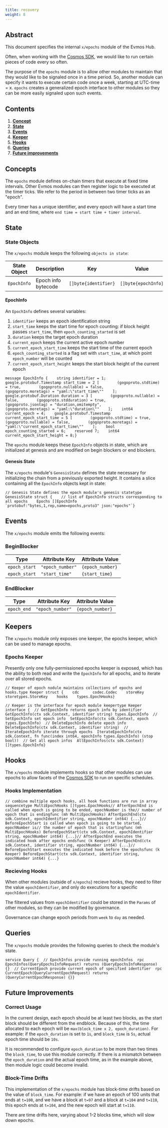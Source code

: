 ```yaml
---
title: recovery
weight: 8
---
```


## Abstract

This document specifies the internal `x/epochs` module of the Evmos Hub.

Often, when working with the [Cosmos SDK](https://github.com/cosmos/cosmos-sdk),
we would like to run certain pieces of code every so often.

The purpose of the `epochs` module is to allow other modules to maintain
that they would like to be signaled once in a time period.
So, another module can specify it wants to execute certain code once a week, starting at UTC-time = x. `epochs` creates a generalized epoch interface to other modules so they can be more easily signaled upon such events.

## Contents

1. **[Concept](https://docs.evmos.org/protocol/modules/epochs#concepts)**
2. **[State](https://docs.evmos.org/protocol/modules/epochs#state)**
3. **[Events](https://docs.evmos.org/protocol/modules/epochs#events)**
4. **[Keeper](https://docs.evmos.org/protocol/modules/epochs#keepers)**
5. **[Hooks](https://docs.evmos.org/protocol/modules/epochs#hooks)**
6. **[Queries](https://docs.evmos.org/protocol/modules/epochs#queries)**
7. **[Future improvements](https://docs.evmos.org/protocol/modules/epochs#future-improvements)**

## Concepts

The `epochs` module defines on-chain timers that execute at fixed time intervals.
Other Evmos modules can then register logic to be executed at the timer ticks.
We refer to the period in between two timer ticks as an "epoch".

Every timer has a unique identifier, and every epoch will have a start time and an end time,
where `end time = start time + timer interval`.

## State

### State Objects

The `x/epochs` module keeps the following `objects in state`:

| State Object | Description | Key | Value | Store |
| --- | --- | --- | --- | --- |
| `EpochInfo` | Epoch info bytecode | `[]byte{identifier}` | `[]byte{epochInfo}` | KV  |

#### EpochInfo

An `EpochInfo` defines several variables:

1. `identifier` keeps an epoch identification string
2. `start_time` keeps the start time for epoch counting:
  if block height passes `start_time`, then `epoch_counting_started` is set
3. `duration` keeps the target epoch duration
4. `current_epoch` keeps the current active epoch number
5. `current_epoch_start_time` keeps the start time of the current epoch
6. `epoch_counting_started` is a flag set with `start_time`, at which point `epoch_number` will be counted
7. `current_epoch_start_height` keeps the start block height of the current epoch

```
message EpochInfo {    string identifier = 1;    google.protobuf.Timestamp start_time = 2 [        (gogoproto.stdtime) = true,        (gogoproto.nullable) = false,        (gogoproto.moretags) = "yaml:\"start_time\""    ];    google.protobuf.Duration duration = 3 [        (gogoproto.nullable) = false,        (gogoproto.stdduration) = true,        (gogoproto.jsontag) = "duration,omitempty",        (gogoproto.moretags) = "yaml:\"duration\""    ];    int64 current_epoch = 4;    google.protobuf.Timestamp current_epoch_start_time = 5 [        (gogoproto.stdtime) = true,        (gogoproto.nullable) = false,        (gogoproto.moretags) = "yaml:\"current_epoch_start_time\""    ];    bool epoch_counting_started = 6;    reserved 7;    int64 current_epoch_start_height = 8;}
```

The `epochs` module keeps these `EpochInfo` objects in state, which are initialized at genesis
and are modified on begin blockers or end blockers.

#### Genesis State

The `x/epochs` module's `GenesisState` defines the state necessary for initializing the chain
from a previously exported height.
It contains a slice containing all the `EpochInfo` objects kept in state:

```
// Genesis State defines the epoch module's genesis statetype GenesisState struct {    // list of EpochInfo structs corresponding to all epochs    Epochs []EpochInfo `protobuf:"bytes,1,rep,name=epochs,proto3" json:"epochs"`}
```

## Events

The `x/epochs` module emits the following events:

### BeginBlocker

| Type | Attribute Key | Attribute Value |
| --- | --- | --- |
| `epoch_start` | `"epoch_number"` | `{epoch_number}` |
| `epoch_start` | `"start_time"` | `{start_time}` |

### EndBlocker

| Type | Attribute Key | Attribute Value |
| --- | --- | --- |
| `epoch_end` | `"epoch_number"` | `{epoch_number}` |

## Keepers

The `x/epochs` module only exposes one keeper, the epochs keeper, which can be used to manage epochs.

### Epochs Keeper

Presently only one fully-permissioned epochs keeper is exposed,
which has the ability to both read and write the `EpochInfo` for all epochs,
and to iterate over all stored epochs.

```
// Keeper of epoch nodule maintains collections of epochs and hooks.type Keeper struct {    cdc      codec.Codec    storeKey storetypes.StoreKey    hooks    types.EpochHooks}
```

```
// Keeper is the interface for epoch module keepertype Keeper interface {  // GetEpochInfo returns epoch info by identifier  GetEpochInfo(ctx sdk.Context, identifier string) types.EpochInfo  // SetEpochInfo set epoch info  SetEpochInfo(ctx sdk.Context, epoch types.EpochInfo)  // DeleteEpochInfo delete epoch info  DeleteEpochInfo(ctx sdk.Context, identifier string)  // IterateEpochInfo iterate through epochs  IterateEpochInfo(ctx sdk.Context, fn func(index int64, epochInfo types.EpochInfo) (stop bool))  // Get all epoch infos  AllEpochInfos(ctx sdk.Context) []types.EpochInfo}
```

## Hooks

The `x/epochs` module implements hooks so that other modules can use epochs
to allow facets of the [Cosmos SDK](https://github.com/cosmos/cosmos-sdk) to run on specific schedules.

### Hooks Implementation

```
// combine multiple epoch hooks, all hook functions are run in array sequencetype MultiEpochHooks []types.EpochHooks// AfterEpochEnd is called when epoch is going to be ended, epochNumber is the// number of epoch that is endingfunc (mh MultiEpochHooks) AfterEpochEnd(ctx sdk.Context, epochIdentifier string, epochNumber int64) {...}// BeforeEpochStart is called when epoch is going to be started, epochNumber is// the number of epoch that is startingfunc (mh MultiEpochHooks) BeforeEpochStart(ctx sdk.Context, epochIdentifier string, epochNumber int64) {...}// AfterEpochEnd executes the indicated hook after epochs endsfunc (k Keeper) AfterEpochEnd(ctx sdk.Context, identifier string, epochNumber int64) {...}// BeforeEpochStart executes the indicated hook before the epochsfunc (k Keeper) BeforeEpochStart(ctx sdk.Context, identifier string, epochNumber int64) {...}
```

### Recieving Hooks

When other modules (outside of `x/epochs`) recieve hooks,
they need to filter the value `epochIdentifier`, and only do executions for a specific `epochIdentifier`.

The filtered values from `epochIdentifier` could be stored in the `Params` of other modules,
so they can be modified by governance.

Governance can change epoch periods from `week` to `day` as needed.

## Queries

The `x/epochs` module provides the following queries to check the module's state.

```
service Query {  // EpochInfos provide running epochInfos  rpc EpochInfos(QueryEpochsInfoRequest) returns (QueryEpochsInfoResponse) {}  // CurrentEpoch provide current epoch of specified identifier  rpc CurrentEpoch(QueryCurrentEpochRequest) returns (QueryCurrentEpochResponse) {}}
```

## Future Improvements

### Correct Usage

In the current design, each epoch should be at least two blocks, as the start block should be different from the endblock.
Because of this, the time allocated to each epoch will be `max(block_time x 2, epoch_duration)`.
For example: if the `epoch_duration` is set to `1s`, and `block_time` is `5s`, actual epoch time should be `10s`.

It is recommended to configure `epoch_duration` to be more than two times the `block_time`, to use this module correctly.
If there is a mismatch between the `epoch_duration` and the actual epoch time, as in the example above,
then module logic could become invalid.

### Block-Time Drifts

This implementation of the `x/epochs` module has block-time drifts based on the value of `block_time`.
For example: if we have an epoch of 100 units that ends at `t=100`,
and we have a block at `t=97` and a block at `t=104` and `t=110`, this epoch ends at `t=104`,
and the new epoch will start at `t=110`.

There are time drifts here, varying about 1-2 blocks time, which will slow down epochs.